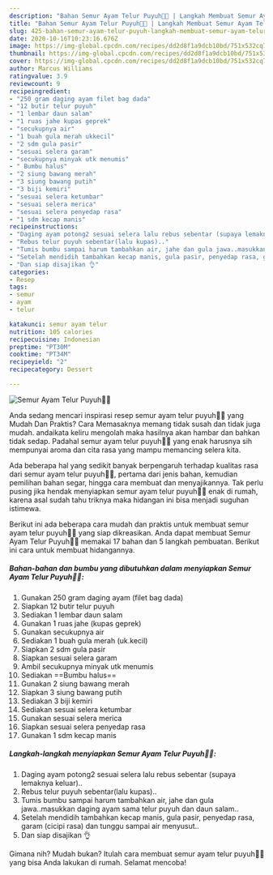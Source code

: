 ```yaml
---
description: "Bahan Semur Ayam Telur Puyuh🐣🐣 | Langkah Membuat Semur Ayam Telur Puyuh🐣🐣 Yang Lezat Sekali"
title: "Bahan Semur Ayam Telur Puyuh🐣🐣 | Langkah Membuat Semur Ayam Telur Puyuh🐣🐣 Yang Lezat Sekali"
slug: 425-bahan-semur-ayam-telur-puyuh-langkah-membuat-semur-ayam-telur-puyuh-yang-lezat-sekali
date: 2020-10-16T10:23:16.676Z
image: https://img-global.cpcdn.com/recipes/dd2d8f1a9dcb10bd/751x532cq70/semur-ayam-telur-puyuh🐣🐣-foto-resep-utama.jpg
thumbnail: https://img-global.cpcdn.com/recipes/dd2d8f1a9dcb10bd/751x532cq70/semur-ayam-telur-puyuh🐣🐣-foto-resep-utama.jpg
cover: https://img-global.cpcdn.com/recipes/dd2d8f1a9dcb10bd/751x532cq70/semur-ayam-telur-puyuh🐣🐣-foto-resep-utama.jpg
author: Marcus Williams
ratingvalue: 3.9
reviewcount: 9
recipeingredient:
- "250 gram daging ayam filet bag dada"
- "12 butir telur puyuh"
- "1 lembar daun salam"
- "1 ruas jahe kupas geprek"
- "secukupnya air"
- "1 buah gula merah ukkecil"
- "2 sdm gula pasir"
- "sesuai selera garam"
- "secukupnya minyak utk menumis"
- " Bumbu halus"
- "2 siung bawang merah"
- "3 siung bawang putih"
- "3 biji kemiri"
- "sesuai selera ketumbar"
- "sesuai selera merica"
- "sesuai selera penyedap rasa"
- "1 sdm kecap manis"
recipeinstructions:
- "Daging ayam potong2 sesuai selera lalu rebus sebentar (supaya lemaknya keluar).."
- "Rebus telur puyuh sebentar(lalu kupas).."
- "Tumis bumbu sampai harum tambahkan air, jahe dan gula jawa..masukkan daging ayam sama telur puyuh dan daun salam.."
- "Setelah mendidih tambahkan kecap manis, gula pasir, penyedap rasa, garam (cicipi rasa) dan tunggu sampai air menyusut.."
- "Dan siap disajikan 👌"
categories:
- Resep
tags:
- semur
- ayam
- telur

katakunci: semur ayam telur 
nutrition: 105 calories
recipecuisine: Indonesian
preptime: "PT30M"
cooktime: "PT34M"
recipeyield: "2"
recipecategory: Dessert

---
```



![Semur Ayam Telur Puyuh🐣🐣](https://img-global.cpcdn.com/recipes/dd2d8f1a9dcb10bd/751x532cq70/semur-ayam-telur-puyuh🐣🐣-foto-resep-utama.jpg)

Anda sedang mencari inspirasi resep semur ayam telur puyuh🐣🐣 yang Mudah Dan Praktis? Cara Memasaknya memang tidak susah dan tidak juga mudah. andaikata keliru mengolah maka hasilnya akan hambar dan bahkan tidak sedap. Padahal semur ayam telur puyuh🐣🐣 yang enak harusnya sih mempunyai aroma dan cita rasa yang mampu memancing selera kita.

Ada beberapa hal yang sedikit banyak berpengaruh terhadap kualitas rasa dari semur ayam telur puyuh🐣🐣, pertama dari jenis bahan, kemudian pemilihan bahan segar, hingga cara membuat dan menyajikannya. Tak perlu pusing jika hendak menyiapkan semur ayam telur puyuh🐣🐣 enak di rumah, karena asal sudah tahu triknya maka hidangan ini bisa menjadi suguhan istimewa.




Berikut ini ada beberapa cara mudah dan praktis untuk membuat semur ayam telur puyuh🐣🐣 yang siap dikreasikan. Anda dapat membuat Semur Ayam Telur Puyuh🐣🐣 memakai 17 bahan dan 5 langkah pembuatan. Berikut ini cara untuk membuat hidangannya.

<!--inarticleads1-->

##### Bahan-bahan dan bumbu yang dibutuhkan dalam menyiapkan Semur Ayam Telur Puyuh🐣🐣:

1. Gunakan 250 gram daging ayam (filet bag dada)
1. Siapkan 12 butir telur puyuh
1. Sediakan 1 lembar daun salam
1. Gunakan 1 ruas jahe (kupas geprek)
1. Gunakan secukupnya air
1. Sediakan 1 buah gula merah (uk.kecil)
1. Siapkan 2 sdm gula pasir
1. Siapkan sesuai selera garam
1. Ambil secukupnya minyak utk menumis
1. Sediakan  ==Bumbu halus==
1. Gunakan 2 siung bawang merah
1. Siapkan 3 siung bawang putih
1. Sediakan 3 biji kemiri
1. Sediakan sesuai selera ketumbar
1. Gunakan sesuai selera merica
1. Siapkan sesuai selera penyedap rasa
1. Gunakan 1 sdm kecap manis




<!--inarticleads2-->

##### Langkah-langkah menyiapkan Semur Ayam Telur Puyuh🐣🐣:

1. Daging ayam potong2 sesuai selera lalu rebus sebentar (supaya lemaknya keluar)..
1. Rebus telur puyuh sebentar(lalu kupas)..
1. Tumis bumbu sampai harum tambahkan air, jahe dan gula jawa..masukkan daging ayam sama telur puyuh dan daun salam..
1. Setelah mendidih tambahkan kecap manis, gula pasir, penyedap rasa, garam (cicipi rasa) dan tunggu sampai air menyusut..
1. Dan siap disajikan 👌




Gimana nih? Mudah bukan? Itulah cara membuat semur ayam telur puyuh🐣🐣 yang bisa Anda lakukan di rumah. Selamat mencoba!
